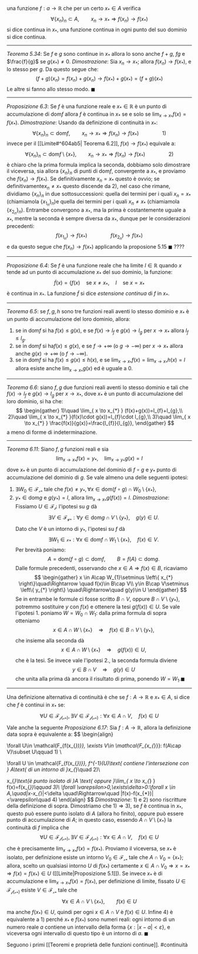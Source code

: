 una funzione $f:a\to\mathbb{R}$ che per un certo $x_{*}\in A$ verifica $$
\forall \left\{ x_{n} \right\}_{n} \subset A,\qquad x_{ n}\to x_{*}\Rightarrow f(x_{n})\to f(x_{*})  
$$ si dice continua in $x_{*}$, una funzione continua in ogni punto del suo dominio si dice continua.

---
*Teorema 5.34*: 
Se $f$ e $g$ sono continue in $x_{*}$ allora lo sono anche $f+g$, $fg$ e $\frac{f}{g}$ se $g(x_{*})\neq 0$.
*Dimostrazione*:
Sia $x_{n}\to x_{*}$; allora $f(x_{n})\to f(x_{*})$, e lo stesso per $g$. Da questo segue che: $$
(f+g)(x_{n})=f(x_{n})+g(x_{n})\to f(x_{*})+g(x_{*})=(f+g)(x_{*})
$$
Le altre si fanno allo stesso modo. $\blacksquare$

---
*Proposizione 6.3*:
Se $f$ è una funzione reale e $x_{*}\in \mathbb{R}$ è un punto di accumulazione di dom$f$ allora $f$ è continua in $x_{*}$ se e solo se $\lim_{ x \to x_{*} }f(x)=f(x_{*})$.
*Dimostrazione*:
Usando da definizione di continuità in $x_{*}$: $$
\forall \left\{ x_{n} \right\}_{n} \subset \text{dom}f,\qquad x_{n}\to x_{*}\Rightarrow f(x_{n})\to f(x_{*})\qquad\qquad 1)
$$ invece per il [[Limite#^604ab5| Teorema 6.2]], $f(x)\to f(x_{*})$ equivale a:
$$
\forall \left\{ x_{n} \right\}_{n} \subset \text{dom}f\setminus \left\{ x_{*} \right\},\qquad x_{n}\to x_{*}\Rightarrow f(x_{n})\to f(x_{*})\qquad\qquad 2)
$$
è chiaro che la prima formula implica la seconda, dobbiamo solo dimostrare il viceversa, sia allora $\{x_{n}\}_n$ di punti di dom$f$, convergente a $x_{*}$, e proviamo che $f(x_{n})\to f(x_{*})$. Se definitivamente $x_{n}=x_{*}$ questo è ovvio; se definitivamente$x_{n}\neq x_{*}$ questo discende da 2), nel caso che rimane, dividiamo $\{x_{n}\}_n$ in due sottosuccessioni: quella dei termini per i quali $x_{n}=x_{*}$ (chiamiamola $\{x_{1_{n}}\}_n$)e quella dei termini per i quali $x_{n}\neq x_{*}$ (chiamiamola $\{x_{2_{n}}\}_n$). Entrambe convergono a $x_{*}$, ma la prima è costantemente uguale a $x_{*}$, mentre la seconda è sempre diversa da $x_{*}$, dunque per le considerazioni precedenti: $$
f(x_{1_{n}})\to f(x_{*})\qquad\qquad f(x_{2_{n}})\to f(x_{*}) 
$$
e da questo segue che $f(x_{n})\to f(x_{*})$ applicando la proposione 5.15 $\blacksquare$ ????

---
*Proposizione 6.4*:
Se $f$ è una funzione reale che ha limite $l\in \mathbb{R}$ quando $x$ tende ad un punto di accumulazione $x_{*}$ del suo dominio, la funzione:$$
\tilde{f}(x)=\Big\{ f(x)\quad \text{se }x \neq x_{*}, \quad l\quad \text{se } x=x_{*} 
$$ è continua in $x_{*}$.
La funzione $\tilde{f}$ si dice *estensione continua* di $f$ in $x_{*}$.

---

*Teorema 6.5*:
se $f,g,h$ sono tre funzioni reali aventi lo stesso dominio e $x_{*}$ è un punto di accumulazione del loro dominio, allora:
1. se in dom$f$ si ha $f(x)\leq g(x)$, e se $f(x)\to l_{f}$ e $g(x)\to l_{g}$ per $x\to x_{*}$ allora $l_{f}\leq l_{g}$.
2. se in dom$f$ si ha$f(x)\leq g(x)$, e se $f\to +\infty$ (o $g\to-\infty$) per $x\to x_{*}$ allora anche $g(x)\to +\infty$ (o $f\to-\infty$).
3. se in dom$f$ si ha  $f(x)\leq g(x)\leq h(x)$, e se $\lim_{ x \to x_{*} }f(x)=\lim_{ x \to x_{*} }h(x)=l$ allora esiste anche $\lim_{ x \to x_{*} }g(x)$ ed è uguale a $0$.

---
*Teorema 6.6*:
siano $f,g$ due funzioni reali aventi lo stesso dominio e tali che $f(x)\to l_{f}$ e $g(x)\to l_{g}$ per $x\to x_{*}$, dove $x_{*}$ è un punto di accumulazione del loro dominio, si ha che:
$$
\begin{gather}
1)\quad \lim_{ x \to x_{*} } (f(x)+g(x))=l_{f}+l_{g},\\
2)\quad \lim_{ x \to x_{*} }(f(x)\cdot g(x))=l_{f}\cdot l_{g},\\
3)\quad \lim_{ x \to x_{*} } \frac{f(x)}{g(x)}=\frac{l_{f}}{l_{g}},
\end{gather} 
$$
a meno di forme di indeterminazione.

---
*Teorema 6.11*:
Siano $f,g$ funzioni reali e sia $$
\lim_{ x \to x_{*} } f(x)=y_{*},\quad \lim_{ x \to y_{*} } g(x)=l
$$
dove $x_{*}$ è un punto di accumulazione del dominio di $f\circ g$ e $y_{*}$ punto di accumulazione del dominio di $g$. Se vale almeno una delle seguenti ipotesi:
1. $\exists W_{0}\in\mathcal{F_{x_{*}}}\text{ tale che }f(x)\neq y_{*}, \forall x\in \text{dom}(f\circ g)\cap W_{0}\setminus \left\{ x_{*} \right\}$,
2. $y_{*}\in \text{dom}g\text{ e }g(y_{*})=l$,
allora $\lim_{ x \to x_{*} }g(f(x))=l$.
*Dimostrazione*:
Fissiamo $U\in \mathcal{F_{l}}$: l'ipotesi su $g$ dà $$
\exists V\in \mathcal{F_{y_{*}}}:\forall y\in \text{dom}g\cap V\setminus \left\{ y_{*} \right\},\quad g(y)\in U.
$$
Dato che $V$ è un intorno di $y_{*}$, l'ipotesi su $f$ dà
$$
\exists W_{1}\in \mathcal{x_{*}}:\forall x \in \text{dom}f\cap W_{1}\setminus \left\{ x_{*} \right\} ,\quad f(x)\in V.
$$
Per brevità poniamo:
$$
A=\text{dom}(f\circ g)\subset \text{dom}f,\qquad B=f(A)\subset \text{dom}g.
$$
Dalle formule precedenti, osservando che $x \in A\Rightarrow f(x)\in B$, ricaviamo
$$
\begin{gather}
x \in A\cap W_{1}\setminus \left\{ x_{*} \right\}\quad\Rightarrow \quad f(x)\in B\cap V\\
y\in B\cap V\setminus \left\{ y_{*} \right\} \quad\Rightarrow\quad g(y)\in U
\end{gather}
$$
Se in entrambe le formule ci fosse scritto $B\cap V$, oppure $B\cap V\setminus \left\{ y_{*} \right\}$, potremmo sostituire $y$ con $f(x)$ e ottenere la tesi $g(f(x))\in U$. Se vale l'ipotesi 1. poniamo $W=W_{0}\cap W_{1}$: dalla prima formula di sopra otteniamo
$$
x \in A\cap W\setminus \left\{ x_{*} \right\} \quad\Rightarrow\quad f(x)\in B\cap V\setminus \left\{ y_{*} \right\},
$$
che insieme alla seconda dà
$$
x \in A \cap W\setminus \left\{ x_{*} \right\} \quad\Rightarrow\quad g(f(x))\in U,
$$
che è la tesi. Se invece vale l'ipotesi 2., la seconda formula diviene
$$
y\in B\cap V \quad\Rightarrow\quad g(y)\in U
$$
che unita alla prima dà ancora il risultato di prima, ponendo $W=W_{1}$.$\blacksquare$

---
Una definizione alternativa di continuità è che se $f:A\to \mathbb{R} \text{ e } x_{*}\in A$, si dice che $f$ è continui in $x_{*}$ se:
$$
\forall U \in \mathcal{F_{f(x_{*})}},\exists V \in \mathcal{F_{f(x_{*})}}:\forall x \in A \cap V, \quad f(x)\in U
$$
Vale anche la seguente
*Proposizione 6.17*: Sia $f:A\to \mathbb{R}$, allora la definizione data sopra è equivalente a:
$$
\begin{align}

\forall U\in \mathcal{F_{f(x_{*})}}, \exists V\in \mathcal{F_{x_{*}}}: f(A\cap V)\subset U\qquad 1) \\

\forall U \in \mathcal{F_{f(x_{*})}}, f^{-1}(U)\text{ contiene l'intersezione con } A\text{ di un intorno di }x_{*}\quad 2)\\

x_{*}\text{è punto isolato di }A \text{ oppure }\lim_{ x \to x_{*} } f(x)=f(x_{*})\qquad 3)\\
\forall \varepsilon>0,\exists\delta>0:\forall x \in A,\quad|x-x_{*}|<\delta \quad\Rightarrow\quad |f(x)-f(x_{*})|<\varepsilon\quad 4)
\end{align}
$$
*Dimostrazione*:
$1)$ e $2)$ sono riscritture della definizione di sopra. Dimostriamo che $1)\Rightarrow 3)$, se $f$ è continua in $x_{*}$, questo può essere punto isolato di $A$ (allora ho finito), oppure può essere punto di accumulazione di $A$; in questo caso, essendo $A\cap V\setminus \left\{ x_{*} \right\}$ la continuità di $f$ implica che
$$
\forall U \in \mathcal{F_{f(x_{*})}},\exists V \in \mathcal{F_{f(x_{*})}}:\forall x \in A \cap V, \quad f(x)\in U
$$
che è precisamente $\lim_{ x \to x_{*} }f(x)=f(x_{*}).$ Proviamo il viceversa, se $x_{*}$ è isolato, per definizione esiste un intorno $V_{0}\in \mathcal{F_{x_{*}}}$ tale che $A\cap V_{0}=\left\{ x_{*} \right\}$; allora, scelto un qualsiasi intorno $U$ di $f(x_{*})$ certamente $x \in A\cap V_{0}\Rightarrow x=x_{*}\Rightarrow f(x)=f(x_{*})\in U$ ([[Limite|Proposizione 5.1]]). Se invece $x_{*}$ è di accumulazione e $\lim_{ x \to x_{*} }f(x)=f(x_{*})$, per definizione di limite, fissato $U\in \mathcal{F_{f(x_{*})}}$ esiste $V\in \mathcal{F_{x_{*}}}$ tale che $$
\forall x \in A\cap V\setminus \left\{ x_{*} \right\} ,\qquad f(x)\in U
$$
ma anche $f(x_{*})\in U$, quindi per ogni $x \in A\cap V$ è $f(x)\in U$.
Infine $4)$ è equivalente a $1)$ perché $x_{*}$ e $f(x_{*})$ sono numeri reali: ogni intorno di un numero reale $a$ contiene un intervallo della forma $\left\{ x:|x-a|<\varepsilon \right\}$, e viceversa ogni intervallo di questo tipo è un intorno di $a$. $\blacksquare$


Seguono i primi [[Teoremi e proprietà delle funzioni continue]].
#continuità